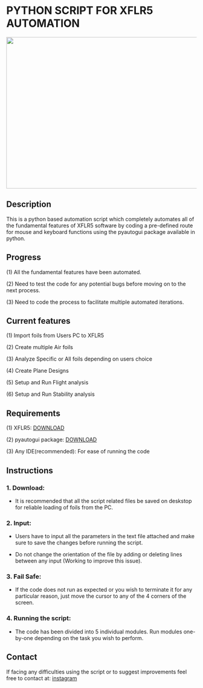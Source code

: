 # PYTHON SCRIPT FOR XFLR5 AUTOMATION

<img src="https://user-images.githubusercontent.com/59512700/95731067-462f2d00-0c3c-11eb-9f2b-ef900a707ccf.gif" width="600" height="400">

## Description

This is a python based automation script which completely automates all of the fundamental features of XFLR5 software by coding a pre-defined route for mouse and keyboard functions using the pyautogui package available in python.

## Progress

(1) All the fundamental features have been automated.

(2) Need to test the code for any potential bugs before moving on to the next process.

(3) Need to code the process to facilitate multiple automated iterations.

## Current features

(1) Import foils from Users PC to XFLR5

(2) Create multiple Air foils

(3) Analyze Specific or All foils depending on users choice

(4) Create Plane Designs

(5) Setup and Run Flight analysis

(6) Setup and Run Stability analysis

## Requirements

(1) XFLR5: [DOWNLOAD](http://www.xflr5.tech/xflr5.htm)

(2) pyautogui package: [DOWNLOAD](https://pypi.org/project/PyAutoGUI/)

(3) Any IDE(recommended): For ease of running the code 

## Instructions

  ### 1. Download:
  * It is recommended that all the script related files be saved on deskstop for reliable loading of foils from the PC.

  ### 2. Input:
  * Users have to input all the parameters in the text file attached and make sure to save the changes before running the script. 
  
  * Do not change the orientation of the file by adding or deleting lines between any input (Working to improve this issue).
  
  ### 3. Fail Safe:
  * If the code does not run as expected or you wish to terminate it for any particular reason, just move the cursor to any of the 4 corners of the screen.
  
  ### 4. Running the script:
  * The code has been divided into 5 individual modules. Run modules one-by-one depending on the task you wish to perform.
  
 ## Contact
 If facing any difficulties using the script or to suggest improvements feel free to contact at: [instagram](https://www.instagram.com/zxxshan)
  
  
